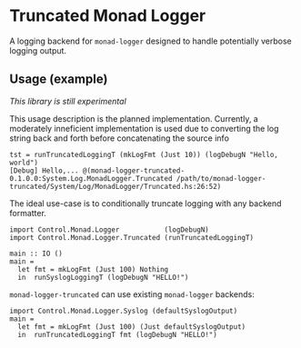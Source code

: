 
# Truncated Monad Logger

A logging backend for `monad-logger` designed to handle potentially
verbose logging output.


## Usage (example)

*This library is still experimental*

This usage description is the planned implementation. Currently, a
moderately inneficient implementation is used due to converting the
log string back and forth before concatenating the source info

    tst = runTruncatedLoggingT (mkLogFmt (Just 10)) (logDebugN "Hello, world")
    [Debug] Hello,... @(monad-logger-truncated-0.1.0.0:System.Log.MonadLogger.Truncated /path/to/monad-logger-truncated/System/Log/MonadLogger/Truncated.hs:26:52)

The ideal use-case is to conditionally truncate logging with any
backend formatter.

    import Control.Monad.Logger           (logDebugN)
    import Control.Monad.Logger.Truncated (runTruncatedLoggingT)

    main :: IO ()
    main =
	  let fmt = mkLogFmt (Just 100) Nothing
	  in  runSyslogLoggingT (logDebugN "HELLO!")


`monad-logger-truncated` can use existing `monad-logger` backends:

    import Control.Monad.Logger.Syslog (defaultSyslogOutput)
    main =
	  let fmt = mkLogFmt (Just 100) (Just defaultSyslogOutput)
	  in  runTruncatedLoggingT fmt (logDebugN "HELLO!")
